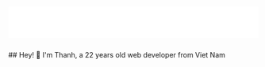 <h1 align="center">
  <img src="./name.svg" alt="Vương Hà Thành" />
</h1>
## Hey! 👋
I'm Thanh, a 22 years old web developer from Viet Nam
